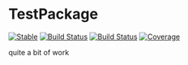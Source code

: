 # TestPackage

[![Stable](https://img.shields.io/badge/docs-stable-blue.svg)](https://augustinas1.github.io/TestPackage.jl/stable)
[![Build Status](https://github.com/augustinas1/TestPackage.jl/workflows/CI/badge.svg)](https://github.com/augustinas1/TestPackage.jl/actions)
[![Build Status](https://travis-ci.com/augustinas1/TestPackage.jl.svg?branch=master)](https://travis-ci.com/augustinas1/TestPackage.jl)
[![Coverage](https://codecov.io/gh/augustinas1/TestPackage.jl/branch/master/graph/badge.svg)](https://codecov.io/gh/augustinas1/TestPackage.jl)

quite a bit of work
